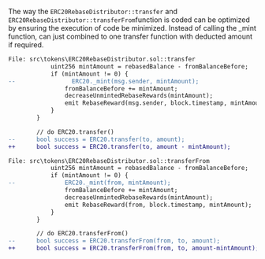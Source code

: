 The way the `ERC20RebaseDistributor::transfer` and `ERC20RebaseDistributor::transferFrom`function is coded can be optimized by ensuring the execution of code be minimized. Instead of calling the _mint function, can just combined to one transfer function with deducted amount if required.
```diff 
File: src\tokens\ERC20RebaseDistributor.sol::transfer
            uint256 mintAmount = rebasedBalance - fromBalanceBefore;
            if (mintAmount != 0) {
--                ERC20._mint(msg.sender, mintAmount);
                fromBalanceBefore += mintAmount;
                decreaseUnmintedRebaseRewards(mintAmount);
                emit RebaseReward(msg.sender, block.timestamp, mintAmount);
            }
        }

        // do ERC20.transfer()
--      bool success = ERC20.transfer(to, amount);
++      bool success = ERC20.transfer(to, amount - mintAmount);
```
```diff
File: src\tokens\ERC20RebaseDistributor.sol::transferFrom
            uint256 mintAmount = rebasedBalance - fromBalanceBefore;
            if (mintAmount != 0) {
--              ERC20._mint(from, mintAmount);
                fromBalanceBefore += mintAmount;
                decreaseUnmintedRebaseRewards(mintAmount);
                emit RebaseReward(from, block.timestamp, mintAmount);
            }
        }

        // do ERC20.transferFrom()
--      bool success = ERC20.transferFrom(from, to, amount);
++      bool success = ERC20.transferFrom(from, to, amount-mintAmount);

```